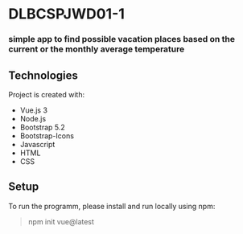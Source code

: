 # DLBCSPJWD01-1
### simple app to find possible vacation places based on the current or the monthly average temperature

## Technologies
Project is created with:
* Vue.js 3
* Node.js
* Bootstrap 5.2
* Bootstrap-Icons
* Javascript
* HTML
* CSS

## Setup
To run the programm, please install and run locally using npm:
> npm init vue@latest
